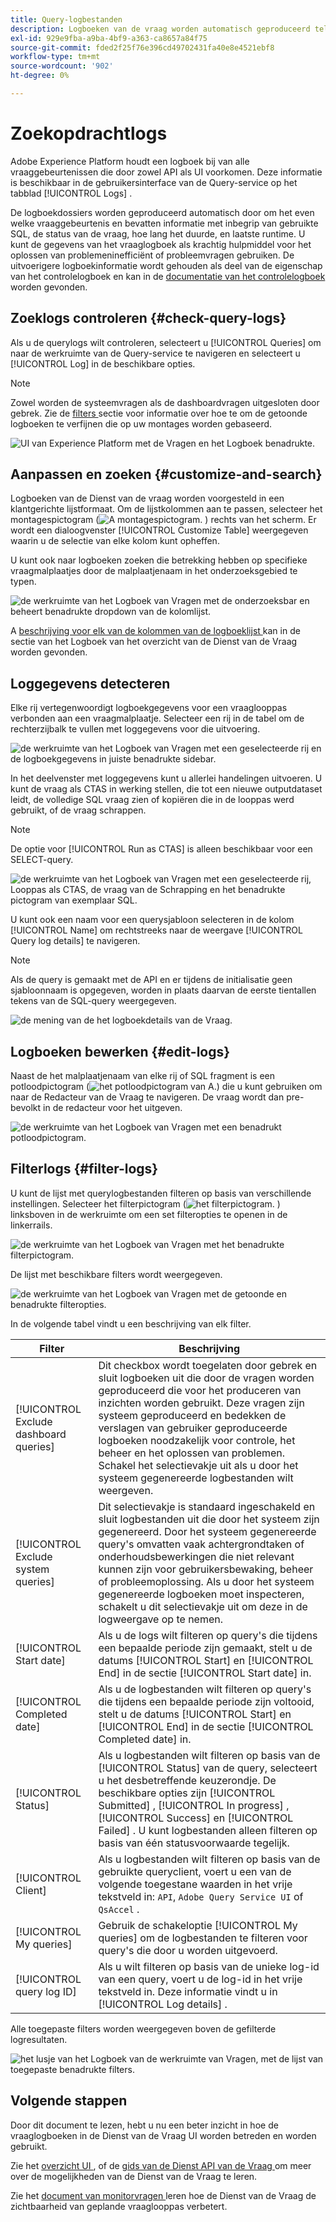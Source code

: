 ```yaml
---
title: Query-logbestanden
description: Logboeken van de vraag worden automatisch geproduceerd telkens als een vraag wordt uitgevoerd en beschikbaar door UI om met het oplossen van problemen te helpen. Dit document schetst hoe te om de sectie van de Logboeken van de Dienst van de Vraag van UI te gebruiken en te navigeren.
exl-id: 929e9fba-a9ba-4bf9-a363-ca8657a84f75
source-git-commit: fded2f25f76e396cd49702431fa40e8e4521ebf8
workflow-type: tm+mt
source-wordcount: '902'
ht-degree: 0%

---
```


# Zoekopdrachtlogs

Adobe Experience Platform houdt een logboek bij van alle vraaggebeurtenissen die door zowel API als UI voorkomen. Deze informatie is beschikbaar in de gebruikersinterface van de Query-service op het tabblad [!UICONTROL Logs] .

De logboekdossiers worden geproduceerd automatisch door om het even welke vraaggebeurtenis en bevatten informatie met inbegrip van gebruikte SQL, de status van de vraag, hoe lang het duurde, en laatste runtime. U kunt de gegevens van het vraaglogboek als krachtig hulpmiddel voor het oplossen van problemeninefficiënt of probleemvragen gebruiken. De uitvoerigere logboekinformatie wordt gehouden als deel van de eigenschap van het controlelogboek en kan in de [ documentatie van het controlelogboek ](../../landing/governance-privacy-security/audit-logs/overview.md) worden gevonden.

## Zoeklogs controleren {#check-query-logs}

Als u de querylogs wilt controleren, selecteert u [!UICONTROL Queries] om naar de werkruimte van de Query-service te navigeren en selecteert u [!UICONTROL Log] in de beschikbare opties.

>[!NOTE]
>
>Zowel worden de systeemvragen als de dashboardvragen uitgesloten door gebrek. Zie de [ filters ](#filter-logs) sectie voor informatie over hoe te om de getoonde logboeken te verfijnen die op uw montages worden gebaseerd.

![ UI van Experience Platform met de Vragen en het Logboek benadrukte.](../images/ui/query-log/logs.png)

## Aanpassen en zoeken {#customize-and-search}

Logboeken van de Dienst van de vraag worden voorgesteld in een klantgerichte lijstformaat. Om de lijstkolommen aan te passen, selecteer het montagespictogram (![ A montagespictogram.](/help/images/icons/column-settings.png) ) rechts van het scherm. Er wordt een dialoogvenster [!UICONTROL Customize Table] weergegeven waarin u de selectie van elke kolom kunt opheffen.

U kunt ook naar logboeken zoeken die betrekking hebben op specifieke vraagmalplaatjes door de malplaatjenaam in het onderzoeksgebied te typen.

![ de werkruimte van het Logboek van Vragen met de onderzoeksbar en beheert benadrukte dropdown van de kolomlijst.](../images/ui/query-log/customize-logs.png)

A [ beschrijving voor elk van de kolommen van de logboeklijst ](./overview.md#log) kan in de sectie van het Logboek van het overzicht van de Dienst van de Vraag worden gevonden.

## Loggegevens detecteren

Elke rij vertegenwoordigt logboekgegevens voor een vraaglooppas verbonden aan een vraagmalplaatje. Selecteer een rij in de tabel om de rechterzijbalk te vullen met loggegevens voor die uitvoering.

![ de werkruimte van het Logboek van Vragen met een geselecteerde rij en de logboekgegevens in juiste benadrukte sidebar.](../images/ui/query-log/log-details.png)

In het deelvenster met loggegevens kunt u allerlei handelingen uitvoeren. U kunt de vraag als CTAS in werking stellen, die tot een nieuwe outputdataset leidt, de volledige SQL vraag zien of kopiëren die in de looppas werd gebruikt, of de vraag schrappen.

>[!NOTE]
>
>De optie voor [!UICONTROL Run as CTAS] is alleen beschikbaar voor een SELECT-query.

![ de werkruimte van het Logboek van Vragen met een geselecteerde rij, Looppas als CTAS, de vraag van de Schrapping en het benadrukte pictogram van exemplaar SQL.](../images/ui/query-log/edit-output-dataset.png)

U kunt ook een naam voor een querysjabloon selecteren in de kolom [!UICONTROL Name] om rechtstreeks naar de weergave [!UICONTROL Query log details] te navigeren.

>[!NOTE]
>
>Als de query is gemaakt met de API en er tijdens de initialisatie geen sjabloonnaam is opgegeven, worden in plaats daarvan de eerste tientallen tekens van de SQL-query weergegeven.

![ de mening van de het logboekdetails van de Vraag.](../images/ui/query-log/query-log-details.png)

## Logboeken bewerken {#edit-logs}

Naast de het malplaatjenaam van elke rij of SQL fragment is een potloodpictogram (![ het potloodpictogram van A.](/help/images/icons/edit.png)) die u kunt gebruiken om naar de Redacteur van de Vraag te navigeren. De vraag wordt dan pre-bevolkt in de redacteur voor het uitgeven.

![ de werkruimte van het Logboek van Vragen met een benadrukt potloodpictogram.](../images/ui/query-log/edit-query.png)

## Filterlogs {#filter-logs}

U kunt de lijst met querylogbestanden filteren op basis van verschillende instellingen. Selecteer het filterpictogram (![ het filterpictogram.](/help/images/icons/filter.png) ) linksboven in de werkruimte om een set filteropties te openen in de linkerrails.

![ de werkruimte van het Logboek van Vragen met het benadrukte filterpictogram.](../images/ui/query-log/log-filter.png)

De lijst met beschikbare filters wordt weergegeven.

![ de werkruimte van het Logboek van Vragen met de getoonde en benadrukte filteropties.](../images/ui/query-log/log-filter-settings.png)

In de volgende tabel vindt u een beschrijving van elk filter.

| Filter | Beschrijving |
| ------ | ----------- |
| [!UICONTROL Exclude dashboard queries] | Dit checkbox wordt toegelaten door gebrek en sluit logboeken uit die door de vragen worden geproduceerd die voor het produceren van inzichten worden gebruikt. Deze vragen zijn systeem geproduceerd en bedekken de verslagen van gebruiker geproduceerde logboeken noodzakelijk voor controle, het beheer en het oplossen van problemen. Schakel het selectievakje uit als u door het systeem gegenereerde logbestanden wilt weergeven. |
| [!UICONTROL Exclude system queries] | Dit selectievakje is standaard ingeschakeld en sluit logbestanden uit die door het systeem zijn gegenereerd. Door het systeem gegenereerde query&#39;s omvatten vaak achtergrondtaken of onderhoudsbewerkingen die niet relevant kunnen zijn voor gebruikersbewaking, beheer of probleemoplossing. Als u door het systeem gegenereerde logboeken moet inspecteren, schakelt u dit selectievakje uit om deze in de logweergave op te nemen. |
| [!UICONTROL Start date] | Als u de logs wilt filteren op query&#39;s die tijdens een bepaalde periode zijn gemaakt, stelt u de datums [!UICONTROL Start] en [!UICONTROL End] in de sectie [!UICONTROL Start date] in. |
| [!UICONTROL Completed date] | Als u de logbestanden wilt filteren op query&#39;s die tijdens een bepaalde periode zijn voltooid, stelt u de datums [!UICONTROL Start] en [!UICONTROL End] in de sectie [!UICONTROL Completed date] in. |
| [!UICONTROL Status] | Als u logbestanden wilt filteren op basis van de [!UICONTROL Status] van de query, selecteert u het desbetreffende keuzerondje. De beschikbare opties zijn [!UICONTROL Submitted] , [!UICONTROL In progress] , [!UICONTROL Success] en [!UICONTROL Failed] . U kunt logbestanden alleen filteren op basis van één statusvoorwaarde tegelijk. |
| [!UICONTROL Client] | Als u logbestanden wilt filteren op basis van de gebruikte queryclient, voert u een van de volgende toegestane waarden in het vrije tekstveld in: `API`, `Adobe Query Service UI` of `QsAccel` . |
| [!UICONTROL My queries] | Gebruik de schakeloptie [!UICONTROL My queries] om de logbestanden te filteren voor query&#39;s die door u worden uitgevoerd. |
| [!UICONTROL query log ID] | Als u wilt filteren op basis van de unieke log-id van een query, voert u de log-id in het vrije tekstveld in. Deze informatie vindt u in [!UICONTROL Log details] . |

Alle toegepaste filters worden weergegeven boven de gefilterde logresultaten.

![ het lusje van het Logboek van de werkruimte van Vragen, met de lijst van toegepaste benadrukte filters.](../images/ui/query-log/applied-log-filters.png)

## Volgende stappen

Door dit document te lezen, hebt u nu een beter inzicht in hoe de vraaglogboeken in de Dienst van de Vraag UI worden betreden en worden gebruikt.

Zie het [ overzicht UI ](./overview.md), of de [ gids van de Dienst API van de Vraag ](../api/getting-started.md) om meer over de mogelijkheden van de Dienst van de Vraag te leren.

Zie het [ document van monitorvragen ](./monitor-queries.md) leren hoe de Dienst van de Vraag de zichtbaarheid van geplande vraaglooppas verbetert.
